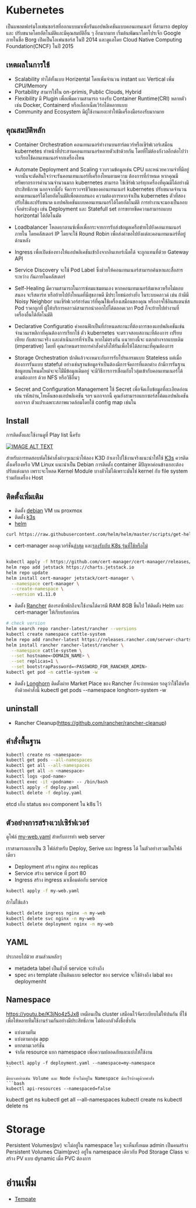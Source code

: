 # Kubernetes
เป็นแพลตฟอร์มโอเพ่นซอร์สที่ออกแบบมาเพื่อรันแอปพลิเคชันแบบคอนเทนเนอร์ ที่สามารถ deploy และ ปรับขนาดโดยอัตโนมัติและมีคุณสมบัติอื่น ๆ อีกมากมาย เริ่มต้นพัฒนาโดยโปรเจ็ก Google ภายในชื่อ Borg เปิดเป็นโอเพ่นซอร์ส ในปี 2014 และดูแลโดย Cloud Native Computing Foundation(CNCF) ในปี 2015 

## เหตผลในการใช้ 
- Scalability ทำได้ทั้งแบบ Horizental โดยเพิ่มจำนวน instant และ Vertical เพิ่ม CPU/Memory
- Portability สามารใช้ใน on-primis, Public Clouds, Hybrid 
- Flexibility มี Plugin เพื่อเพิ่มความสามารถ รองรับ Container Runtime(CRI) หลายตัวเช่น Docker, Containerd หรือเลือกเน็ตเวิร์กได้หลายแบบ
- Community and Ecosystem มีผู้ใช้งานเยอะทำให้มีเครื่องมือรองรับมากมาย

## คุณสมบัติหลัก
- Container Orchestration 
คอนเทนเนอร์ทำงานบนฮาร์ดแวร์หรือเซิร์ฟเวอร์เสมือน kubernetes ทำหน้าที่ประสานคอนเทนเนอร์หลายตัวเข้าด้วยกัน โดยที่ไม่ต้องกังวลอีกต่อไปว่าจะเรียกใช้คอนเทนเนอร์จากเครื่องไหน 
- Automate Deployment and Scaling รวบรวมข้อมูลเช่น CPU และหน่วยความจำที่มีอยู่ จากนั้นจะตัดสินใจว่าจะรันคอนเทนเนอร์ที่เครื่องไหนตามความ
ต้องการที่กำหนด หากคุณมีทรัพยากรการคำนวณจำนวนมาก kubernetes สามารถ
ใช้เซิร์ฟเวอร์ทุกเครื่องที่คุณมีได้อย่างมีประสิทธิภาพ นอกจากนี้ยัง  จัดการวงจรชีวิตของคอนเทนเนอร์ kubernetes ปรับขนาดจำนวนคอนเทนเนอร์ได้โดยอัตโนมัติเพื่อตอบสนอง
ความต้องการหากจำเป็น kubernetes ตัวที่สอง ปรับใช้และปรับขนาด
แอปพลิเคชันแบบคอนเทนเนอร์ได้โดยอัตโนมัติ การทำงานจะมองเป็นออบเจ็กต์ระดับสูง เช่น Deployment และ Statefull set การขยายขีดความสามารถแบบ horizontal ได้อัตโนมัต

- Loadbalancer โหลดบาลานซ์เพื่อเพื่อกระจายการรับส่งข้อมูลเครือข่ายไปยังคอนเทนเนอร์ภายใน โดยคลัสเตอร์ IP โดยจะใช้ Round Robin เพื่อส่งคำขอไปยังแต่ละคอนเทนเนอร์ที่อยู่ด้านหลัง

- Ingress เพื่อเปิดช่องทางให้แอปพลิเคชันเข้าถึงจากอินเทอร์เน็ตได้ จะถูกแทนที่ด้วย Gateway API

- Service Discovery จะใช้ Pod Label ซึ่งช่วยให้คอนเทนเนอร์สามารถค้นหาและสื่อสารระหว่าง
กันภายในคลัสเตอร์

- Self-Healing มีความสามารถในการซ่อมแซมตนเอง หากคอนเทนเนอร์ล้มเหลวหรือไม่ตอบสนอง  จะรีสตาร์ท หรือย้ายไปยังโหนดที่มีสุขภาพดี มีประโยชน์อย่างยิ่ง ในระบบคลาวด์ เช่น ถ้ามีมี Noisy Neighbor บนเซิร์ฟเวอร์ฮาร์ดแวร์ที่คุณใช้เครื่องเสมือนของคุณ หรืออาจใช้อินสแตนซ์ส Pod ราคาถูกที่ ผู้ให้บริการคลาวด์สามารถนำออกไปได้ตลอดเวลา Pod ก็จะย้ายไปทำงานที่เครื่องอื่นได้อัตโนมัติ

- Declarative Configuratio ค่าคอนฟิกเป็นที่กำหนดสถานะที่ต้องการของแอปพลิเคชันเช่น จำนวนเรพลิกาที่คุณต้องการเรียกใช้ ตัว kubernetes จะตรวจสอบสถานะที่ต้องการ เปรียบเทียบ
กับสถานะจริง และดำเนินการที่จำเป็น หากไม่ตรงกัน แนวทางนี้จะ แตกต่างจากแบบเดิม (imperative)
โดยที่  คุณกำหนดรายการคำสั่งคำสั่งให้รันเพื่อให้ได้สถานะที่คุณต้องการ

- Storage Orchestration ปกติแล้วจะเหมาะกับการรับโปรแกรมแบบ Stateless แต่เมื่อต้องการรันแบบ stateful อย่างเช่นฐานข้อมูลจำเป็นต้องมีการจัดการที่แตกต่าง ถ้ามีการรันฐานข้อมูลบนโหนดใหม่จะจะไม่ีมีข้อมุลเดิมอยู่ จะมีวิธีการการเชื่อมกับโวลุ่มเข้ากับคอนเทนเนอร์ได้ตามต้องการ ด้วย NFS หรือวิธีอื่นๆ

- Secret and Configuration Management ใช้ Secret เพื่อจัดเก็บข้อมูลที่ละเอียดอ่อน เช่น รหัสผ่าน,โทเค็นของแอปพลิเคชัน ฯลฯ นอกจากนี้ คุณยังสามารถแยกซอร์สโค้ดแอปพลิเคชันออกจาก
ตัวแปรเฉพาะสภาพแวดล้อมโดยใช้ config map เช่นใน


## Install
การติดตั้งและใช้งานดูที่ Play list นี้ครับ

[![IMAGE ALT TEXT](https://img.youtube.com/vi/L0C39xgWWKQ/0.jpg)](https://www.youtube.com/watch?v=L0C39xgWWKQ&list=PLWMbTFbTi55OtdeRGeerLFQSTw61cEGni&index=3 "Kubernates")

สำหรับการทดสอบหัดใช้คำสั่งต่างๆแนะนำให้ลอง K3D ถ้าเอาไปใช้งานจริงแนะนำให้ใช้ [K3s](./k3s/) ควรติดตั้งเครื่องหรือ VM Linux แนะนำเป็น Debian การติดตั้ง container มีปัญหาค่อนข้างเยอะต้องปรับแต่งมาก เพราะจะโหลด Kernel Module บางตัวไม่ได้เพราะมันใช่ kernel กับ file system ร่วมกับเครื่อง Host 

## ติดตั้งเพิ่มเติม
- ติดตั้ง [debian](https://www.snel.com/support/debian-vm-in-proxmox-and-networking-setup/) VM บน proxmox
- ติดตั้ง [k3s](./k3s/)
- [helm](https://helm.sh/docs/intro/install/) 
``` bash
curl https://raw.githubusercontent.com/helm/helm/master/scripts/get-helm-3 | bash
```
- cert-manager ลองดูเวอร์ชั่น[ล่าสุด](https://github.com/cert-manager/cert-manager/releases) และ[รองรับกับ K8s รุ่นที่ใช้หรือไม่](https://cert-manager.io/docs/installation/supported-releases/)
```bash

kubectl apply -f https://github.com/cert-manager/cert-manager/releases/download/v1.11.0/cert-manager.crds.yaml
helm repo add jetstack https://charts.jetstack.io
helm repo update
helm install cert-manager jetstack/cert-manager \
  --namespace cert-manager \
  --create-namespace \
  --version v1.11.0
```
- ติดตั้ง [Rancher](https://ranchermanager.docs.rancher.com/getting-started/quick-start-guides/deploy-rancher-manager/helm-cli) ต้องรอซักพักถึงจะใช้งานได้ควรมี RAM 8GB ขึ้นไป ให้ติดตั้ง Helm และ cert-manager ให้เรียบร้อยก่อน
``` bash
# check version
helm search repo rancher-latest/rancher --versions
kubectl create namespace cattle-system
helm repo add rancher-latest https://releases.rancher.com/server-charts/latest
helm install rancher rancher-latest/rancher \
  --namespace cattle-system \
  --set hostname=<DOMAIN_NAME> \
  --set replicas=1 \
  --set bootstrapPassword=<PASSWORD_FOR_RANCHER_ADMIN>
kubectl get pod -n cattle-system -w
```
- ติดตั้ง [Longhorn](https://longhorn.io)
ติดตั้งผ่าย Market Place ของ Rancher ก็จะง่ายหน่อย รอดูว่าใช้ได้หรือยังด้วยคำสั่งนี้
kubectl get pods --namespace longhorn-system -w

## uninstall
- Rancher Cleanup(https://github.com/rancher/rancher-cleanup)

## คำสั่งพื้นฐาน 
``` bash
kubectl create ns <namespace>
kubectl get pods --all-namespaces
kubectl get all --all-namespaces
kubectl get all -n <namespace>
kubectl logs <pod-name>
kubectl exec -it <podname> -- /bin/bash
kubectl apply -f deploy.yaml
kubectl delete -f deploy.yaml
```

etcd เก็บ status ของ component ใน k8s ไว้

## ตัวอย่างการสร้างเวปเซิร์ฟเวอร์
ดูไฟล์ [my-web.yaml](./web/my-web.yml) สำหรับการทำ web server

เราสามารถแยกเป็น 3 ไฟล์สำหรับ Deploy, Serive และ Ingress ได้ ในตัวอย่างรวมเป็นไฟล์เดียว
- Deployment สร้าง nginx สอง replicas 
- Service สร้าง service ที่ port 80 
- Ingress สร้าง ingress มาเชื่อมต่อกับ service
```bash
kubectl apply -f my-web.yaml
```
ถ้าไม่ใช้แล้ว
```bash
kubectl delete ingress nginx -n my-web
kubectl delete svc nginx -n my-web
kubectl delete deployment nginx -n my-web
```

## YAML
ประกอบไปด้วย สามส่วนหลักๆ
- metadeta
label เป็นตัวที่ service จะอ้างถึง
- spec
ตรง template เป็นต้นแบบ
selector ของ service จะใช้อ้างถึง labal ของ deploymenht


## Namespace
https://youtu.be/K3jNo4z5Jx8
เหมือนเป็น cluster เสมือนไว้จัดระเบียบไม่ให้ปนกัน ที่ใช้เพื่อให้หลายทีมใช้งานร่วมกันอย่างมีประสิทธิ์ภาพ ไม่ต้องกลัวตั้งชื่อซ้ำกัน
- แบ่งตามทีม
- แบ่งตามกลุ่ม app 
- แยกตามเวอร์ชั่น
- จำกัด resource แยก namespace เพื่อความปลอดภัยและแบ่งให้ใช้งาน


```
kubectl apply -f deployment.yaml --namespace=my-namespace
``

มีอบางอย่างเช่น Volume และ Node ที่จะไม่อยู่ใน Namespace มีอะไรบ้างดูด้วยคำสั่ง
```bash
kubectl api-resources --namespaced=false
```




kubectl get ns
kubectl get all --all-namespaces
kubectl create ns <name>
kubectl delete ns <name>






# Storage
Persistent Volumes(pv) จะไม่อยู่ใน namespace ใดๆ จะเห็นทั้งหมด admin เป็นคนสร้าง
Persistent Volumes Claim(pvc) อยู่ใน namespace เดียวกับ Pod
Storage Class จะสร้าง PV แบบ dynamic เมื่อ PVC ต้องการ



# อ่านเพิ่ม
- [Tempate](https://github.com/ChristianLempa/boilerplates/tree/main/kubernetes/templates)

